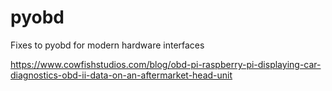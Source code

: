 # pyobd
Fixes to pyobd for modern hardware interfaces

https://www.cowfishstudios.com/blog/obd-pi-raspberry-pi-displaying-car-diagnostics-obd-ii-data-on-an-aftermarket-head-unit
